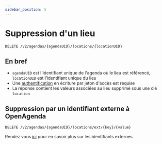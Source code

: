 ```yaml
---
sidebar_position: 5
---
```


# Suppression d'un lieu

```bash
DELETE /v2/agendas/{agendaUID}/locations/{locationUID}
```

## En bref

* `agendaUID` est l'identifiant unique de l'agenda où le lieu est référencé, `locationUID` est l'identifiant unique du lieu
* Une [authentification](/authentification) en écriture par jeton d'accès est requise
* La réponse contient les valeurs associées au lieu supprimé sous une clé `location`

## Suppression par un identifiant externe à OpenAgenda

```bash
DELETE /v2/agendas/{agendaUID}/locations/ext/{key}/{value}
```

Rendez vous [ici](/lieux/structure#identifiants-externes) pour en savoir plus sur les identifiants externes.